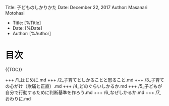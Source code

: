 Title: 子どものしかりかた
Date: December 22, 2017
Author: Masanari Motohasi  


- Title: [%Title]
- Date: [%Date]
- Author: [%Author]


# 目次

{{TOC}}

+++
/1_はじめに.md
+++
/2_子育てとしかることと怒ること.md
+++
/3_子育ての心がけ（欺瞞と正直）.md
+++
/4_どのぐらいしかるか.md
+++
/5_子どもが自分で行動するために判断基準を作ろう.md
+++
/6_なぜしかるか.md
+++
/7_おわりに.md
